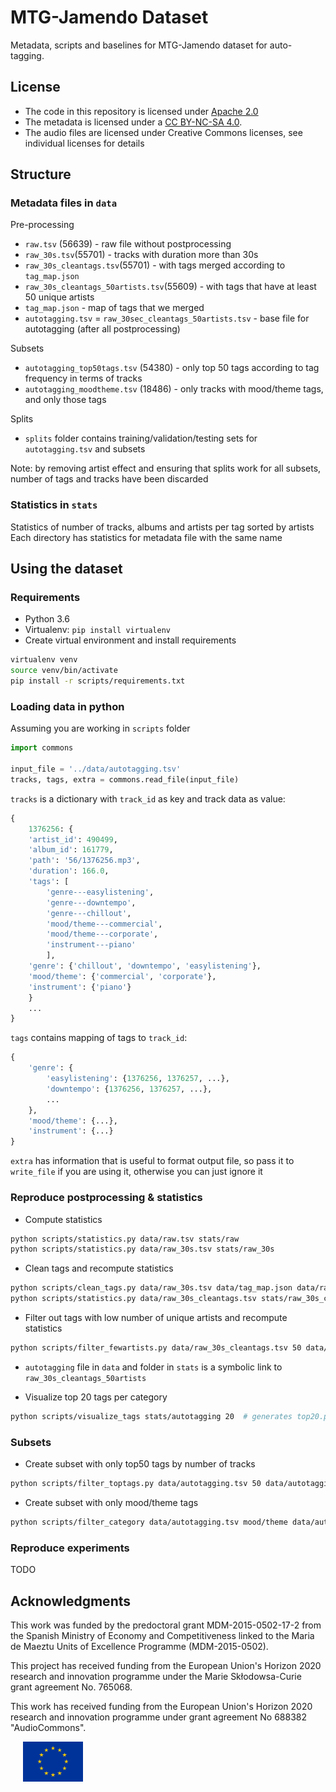 # MTG-Jamendo Dataset
Metadata, scripts and baselines for MTG-Jamendo dataset for auto-tagging.

## License

* The code in this repository is licensed under [Apache 2.0](LICENSE) 
* The metadata is licensed under a [CC BY-NC-SA 4.0](https://creativecommons.org/licenses/by-nc-sa/4.0/).
* The audio files are licensed under Creative Commons licenses, see individual licenses for details

## Structure

### Metadata files in `data`

Pre-processing
- `raw.tsv` (56639) - raw file without postprocessing
- `raw_30s.tsv`(55701) - tracks with duration more than 30s
- `raw_30s_cleantags.tsv`(55701) - with tags merged according to `tag_map.json`
- `raw_30s_cleantags_50artists.tsv`(55609) - with tags that have at least 50 unique artists
- `tag_map.json` - map of tags that we merged
- `autotagging.tsv` = `raw_30sec_cleantags_50artists.tsv` - base file for autotagging (after all postprocessing)

Subsets
- `autotagging_top50tags.tsv` (54380) - only top 50 tags according to tag frequency in terms of tracks
- `autotagging_moodtheme.tsv` (18486) - only tracks with mood/theme tags, and only those tags

Splits
- `splits` folder contains training/validation/testing sets for `autotagging.tsv` and subsets

Note: by removing artist effect and ensuring that splits work for all subsets, number of tags and tracks have 
been discarded


### Statistics in `stats`

Statistics of number of tracks, albums and artists per tag sorted by artists
Each directory has statistics for metadata file with the same name

## Using the dataset

### Requirements

* Python 3.6
* Virtualenv: `pip install virtualenv`
* Create virtual environment and install requirements
```bash
virtualenv venv
source venv/bin/activate
pip install -r scripts/requirements.txt
```

### Loading data in python
Assuming you are working in `scripts` folder
```python
import commons

input_file = '../data/autotagging.tsv'
tracks, tags, extra = commons.read_file(input_file)
```
`tracks` is a dictionary with `track_id` as key and track data as value:
```python
{
    1376256: {
    'artist_id': 490499,
    'album_id': 161779,
    'path': '56/1376256.mp3',
    'duration': 166.0,
    'tags': [
        'genre---easylistening',
        'genre---downtempo',
        'genre---chillout',
        'mood/theme---commercial',
        'mood/theme---corporate',
        'instrument---piano'
        ],
    'genre': {'chillout', 'downtempo', 'easylistening'},
    'mood/theme': {'commercial', 'corporate'},
    'instrument': {'piano'}
    }
    ...
}
```
`tags` contains mapping of tags to `track_id`:
```python
{
    'genre': {
        'easylistening': {1376256, 1376257, ...},
        'downtempo': {1376256, 1376257, ...},
        ...
    },
    'mood/theme': {...},
    'instrument': {...}
}
```
`extra` has information that is useful to format output file, so pass it to `write_file` if you are using it, otherwise you can just ignore it

### Reproduce postprocessing & statistics

* Compute statistics
```bash
python scripts/statistics.py data/raw.tsv stats/raw
python scripts/statistics.py data/raw_30s.tsv stats/raw_30s
```

* Clean tags and recompute statistics
```bash
python scripts/clean_tags.py data/raw_30s.tsv data/tag_map.json data/raw_30s_cleantags.tsv
python scripts/statistics.py data/raw_30s_cleantags.tsv stats/raw_30s_cleantags
```

* Filter out tags with low number of unique artists and recompute statistics
```bash
python scripts/filter_fewartists.py data/raw_30s_cleantags.tsv 50 data/raw_30s_cleantags_50artists.tsv --stats-directory stats/raw_30s_cleantags_50artists
```

* `autotagging` file in `data` and folder in `stats` is a symbolic link to `raw_30s_cleantags_50artists`

* Visualize top 20 tags per category
```bash
python scripts/visualize_tags stats/autotagging 20  # generates top20.pdf figure
```

### Subsets
* Create subset with only top50 tags by number of tracks
```bash
python scripts/filter_toptags.py data/autotagging.tsv 50 data/autotagging_top50tags.tsv --stats-directory stats/autotagging_top50tags
```

* Create subset with only mood/theme tags
```bash
python scripts/filter_category data/autotagging.tsv mood/theme data/autotagging_moodtheme.tsv
```
### Reproduce experiments

TODO

## Acknowledgments

This work was funded by the predoctoral grant MDM-2015-0502-17-2 from the Spanish Ministry of Economy and Competitiveness linked to the Maria de Maeztu Units of Excellence Programme (MDM-2015-0502). 

This project has received funding from the European Union's Horizon 2020 research and innovation programme under the Marie Skłodowsa-Curie grant agreement No. 765068.

This work has received funding from the European Union's Horizon 2020 research and innovation programme under grant agreement No 688382 "AudioCommons".

<img src="img/eu.svg" height="64" hspace="20">
